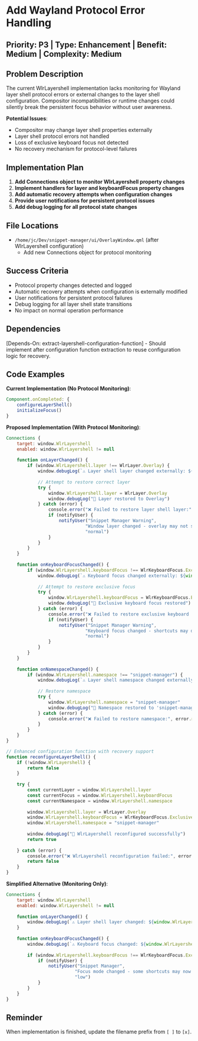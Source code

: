 # Add Wayland Protocol Error Handling

## Priority: P3 | Type: Enhancement | Benefit: Medium | Complexity: Medium

## Problem Description

The current WlrLayershell implementation lacks monitoring for Wayland layer shell protocol errors or external changes to the layer shell configuration. Compositor incompatibilities or runtime changes could silently break the persistent focus behavior without user awareness.

**Potential Issues**:
- Compositor may change layer shell properties externally
- Layer shell protocol errors not handled
- Loss of exclusive keyboard focus not detected
- No recovery mechanism for protocol-level failures

## Implementation Plan

1. **Add Connections object to monitor WlrLayershell property changes**
2. **Implement handlers for layer and keyboardFocus property changes**
3. **Add automatic recovery attempts when configuration changes**
4. **Provide user notifications for persistent protocol issues**
5. **Add debug logging for all protocol state changes**

## File Locations

- `/home/jc/Dev/snippet-manager/ui/OverlayWindow.qml` (after WlrLayershell configuration)
  - Add new Connections object for protocol monitoring

## Success Criteria

- Protocol property changes detected and logged
- Automatic recovery attempts when configuration is externally modified
- User notifications for persistent protocol failures
- Debug logging for all layer shell state transitions
- No impact on normal operation performance

## Dependencies

[Depends-On: extract-layershell-configuration-function] - Should implement after configuration function extraction to reuse configuration logic for recovery.

## Code Examples

**Current Implementation (No Protocol Monitoring)**:
```qml
Component.onCompleted: {
    configureLayerShell()
    initializeFocus()
}
```

**Proposed Implementation (With Protocol Monitoring)**:
```qml
Connections {
    target: window.WlrLayershell
    enabled: window.WlrLayershell != null
    
    function onLayerChanged() {
        if (window.WlrLayershell.layer !== WlrLayer.Overlay) {
            window.debugLog(`⚠️ Layer shell layer changed externally: ${window.WlrLayershell.layer} (expected: ${WlrLayer.Overlay})`)
            
            // Attempt to restore correct layer
            try {
                window.WlrLayershell.layer = WlrLayer.Overlay
                window.debugLog("🔧 Layer restored to Overlay")
            } catch (error) {
                console.error("❌ Failed to restore layer shell layer:", error.message)
                if (notifyUser) {
                    notifyUser("Snippet Manager Warning", 
                              "Window layer changed - overlay may not stay on top", 
                              "normal")
                }
            }
        }
    }
    
    function onKeyboardFocusChanged() {
        if (window.WlrLayershell.keyboardFocus !== WlrKeyboardFocus.Exclusive) {
            window.debugLog(`⚠️ Keyboard focus changed externally: ${window.WlrLayershell.keyboardFocus} (expected: ${WlrKeyboardFocus.Exclusive})`)
            
            // Attempt to restore exclusive focus
            try {
                window.WlrLayershell.keyboardFocus = WlrKeyboardFocus.Exclusive
                window.debugLog("🔧 Exclusive keyboard focus restored")
            } catch (error) {
                console.error("❌ Failed to restore exclusive keyboard focus:", error.message)
                if (notifyUser) {
                    notifyUser("Snippet Manager Warning", 
                              "Keyboard focus changed - shortcuts may dismiss overlay", 
                              "normal")
                }
            }
        }
    }
    
    function onNamespaceChanged() {
        if (window.WlrLayershell.namespace !== "snippet-manager") {
            window.debugLog(`⚠️ Layer shell namespace changed externally: '${window.WlrLayershell.namespace}' (expected: 'snippet-manager')`)
            
            // Restore namespace
            try {
                window.WlrLayershell.namespace = "snippet-manager"
                window.debugLog("🔧 Namespace restored to 'snippet-manager'")
            } catch (error) {
                console.error("❌ Failed to restore namespace:", error.message)
            }
        }
    }
}

// Enhanced configuration function with recovery support
function reconfigureLayerShell() {
    if (!window.WlrLayershell) {
        return false
    }
    
    try {
        const currentLayer = window.WlrLayershell.layer
        const currentFocus = window.WlrLayershell.keyboardFocus
        const currentNamespace = window.WlrLayershell.namespace
        
        window.WlrLayershell.layer = WlrLayer.Overlay
        window.WlrLayershell.keyboardFocus = WlrKeyboardFocus.Exclusive
        window.WlrLayershell.namespace = "snippet-manager"
        
        window.debugLog("🔧 WlrLayershell reconfigured successfully")
        return true
        
    } catch (error) {
        console.error("❌ WlrLayershell reconfiguration failed:", error.message)
        return false
    }
}
```

**Simplified Alternative (Monitoring Only)**:
```qml
Connections {
    target: window.WlrLayershell
    enabled: window.WlrLayershell != null
    
    function onLayerChanged() {
        window.debugLog(`⚠️ Layer shell layer changed: ${window.WlrLayershell.layer}`)
    }
    
    function onKeyboardFocusChanged() {
        window.debugLog(`⚠️ Keyboard focus changed: ${window.WlrLayershell.keyboardFocus}`)
        
        if (window.WlrLayershell.keyboardFocus !== WlrKeyboardFocus.Exclusive) {
            if (notifyUser) {
                notifyUser("Snippet Manager", 
                          "Focus mode changed - some shortcuts may now dismiss overlay", 
                          "low")
            }
        }
    }
}
```

## Reminder

When implementation is finished, update the filename prefix from `[ ]` to `[x]`.